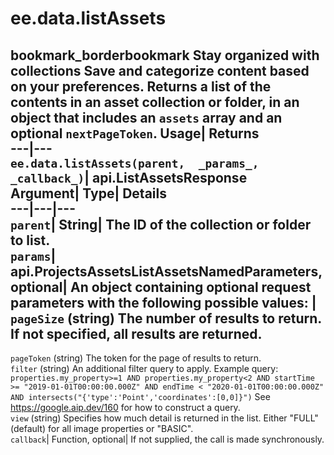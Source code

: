  
#  ee.data.listAssets
bookmark_borderbookmark Stay organized with collections  Save and categorize content based on your preferences. 
Returns a list of the contents in an asset collection or folder, in an object that includes an `assets` array and an optional `nextPageToken`. 
Usage| Returns  
---|---  
`ee.data.listAssets(parent,  _params_, _callback_)`| api.ListAssetsResponse  
Argument| Type| Details  
---|---|---  
`parent`| String| The ID of the collection or folder to list.  
`params`| api.ProjectsAssetsListAssetsNamedParameters, optional| An object containing optional request parameters with the following possible values:  | ` pageSize ` (string) The number of results to return. If not specified, all results are returned.  
---  
` pageToken ` (string) The token for the page of results to return.  
` filter ` (string) An additional filter query to apply. Example query: `properties.my_property>=1 AND properties.my_property<2 AND startTime >= "2019-01-01T00:00:00.000Z" AND endTime < "2020-01-01T00:00:00.000Z" AND intersects("{'type':'Point','coordinates':[0,0]}")` See https://google.aip.dev/160 for how to construct a query.  
` view ` (string) Specifies how much detail is returned in the list. Either "FULL" (default) for all image properties or "BASIC".  
`callback`| Function, optional| If not supplied, the call is made synchronously.  
